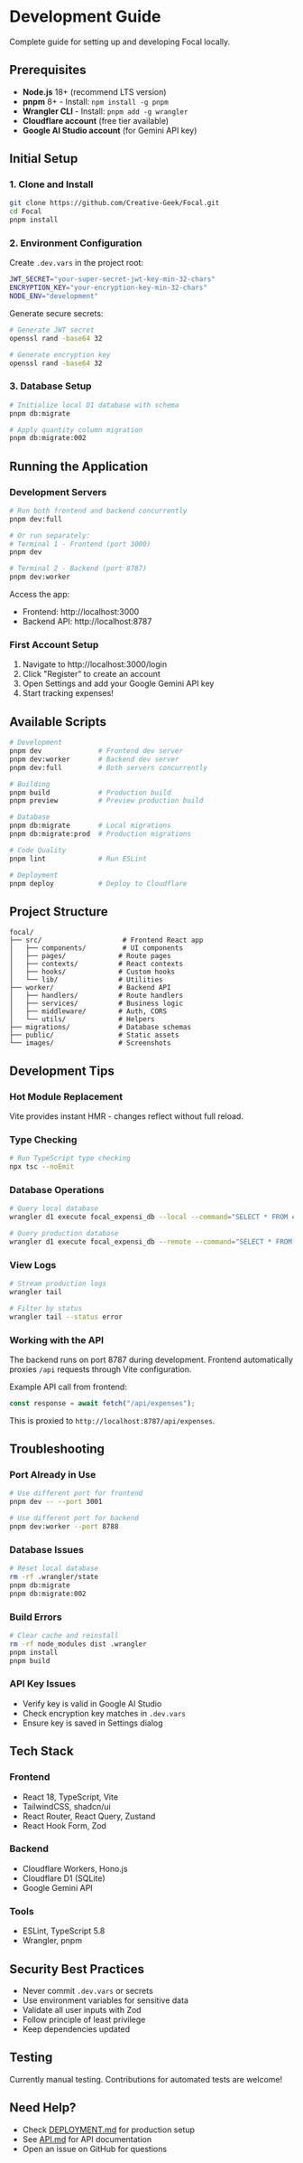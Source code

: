 # Development Guide

Complete guide for setting up and developing Focal locally.

## Prerequisites

- **Node.js** 18+ (recommend LTS version)
- **pnpm** 8+ - Install: `npm install -g pnpm`
- **Wrangler CLI** - Install: `pnpm add -g wrangler`
- **Cloudflare account** (free tier available)
- **Google AI Studio account** (for Gemini API key)

## Initial Setup

### 1. Clone and Install

```bash
git clone https://github.com/Creative-Geek/Focal.git
cd Focal
pnpm install
```

### 2. Environment Configuration

Create `.dev.vars` in the project root:

```bash
JWT_SECRET="your-super-secret-jwt-key-min-32-chars"
ENCRYPTION_KEY="your-encryption-key-min-32-chars"
NODE_ENV="development"
```

Generate secure secrets:

```bash
# Generate JWT secret
openssl rand -base64 32

# Generate encryption key
openssl rand -base64 32
```

### 3. Database Setup

```bash
# Initialize local D1 database with schema
pnpm db:migrate

# Apply quantity column migration
pnpm db:migrate:002
```

## Running the Application

### Development Servers

```bash
# Run both frontend and backend concurrently
pnpm dev:full

# Or run separately:
# Terminal 1 - Frontend (port 3000)
pnpm dev

# Terminal 2 - Backend (port 8787)
pnpm dev:worker
```

Access the app:

- Frontend: http://localhost:3000
- Backend API: http://localhost:8787

### First Account Setup

1. Navigate to http://localhost:3000/login
2. Click "Register" to create an account
3. Open Settings and add your Google Gemini API key
4. Start tracking expenses!

## Available Scripts

```bash
# Development
pnpm dev              # Frontend dev server
pnpm dev:worker       # Backend dev server
pnpm dev:full         # Both servers concurrently

# Building
pnpm build            # Production build
pnpm preview          # Preview production build

# Database
pnpm db:migrate       # Local migrations
pnpm db:migrate:prod  # Production migrations

# Code Quality
pnpm lint             # Run ESLint

# Deployment
pnpm deploy           # Deploy to Cloudflare
```

## Project Structure

```
focal/
├── src/                    # Frontend React app
│   ├── components/         # UI components
│   ├── pages/             # Route pages
│   ├── contexts/          # React contexts
│   ├── hooks/             # Custom hooks
│   └── lib/               # Utilities
├── worker/                # Backend API
│   ├── handlers/          # Route handlers
│   ├── services/          # Business logic
│   ├── middleware/        # Auth, CORS
│   └── utils/             # Helpers
├── migrations/            # Database schemas
├── public/                # Static assets
└── images/                # Screenshots
```

## Development Tips

### Hot Module Replacement

Vite provides instant HMR - changes reflect without full reload.

### Type Checking

```bash
# Run TypeScript type checking
npx tsc --noEmit
```

### Database Operations

```bash
# Query local database
wrangler d1 execute focal_expensi_db --local --command="SELECT * FROM expenses"

# Query production database
wrangler d1 execute focal_expensi_db --remote --command="SELECT * FROM users"
```

### View Logs

```bash
# Stream production logs
wrangler tail

# Filter by status
wrangler tail --status error
```

### Working with the API

The backend runs on port 8787 during development. Frontend automatically proxies `/api` requests through Vite configuration.

Example API call from frontend:

```typescript
const response = await fetch("/api/expenses");
```

This is proxied to `http://localhost:8787/api/expenses`.

## Troubleshooting

### Port Already in Use

```bash
# Use different port for frontend
pnpm dev -- --port 3001

# Use different port for backend
pnpm dev:worker --port 8788
```

### Database Issues

```bash
# Reset local database
rm -rf .wrangler/state
pnpm db:migrate
pnpm db:migrate:002
```

### Build Errors

```bash
# Clear cache and reinstall
rm -rf node_modules dist .wrangler
pnpm install
pnpm build
```

### API Key Issues

- Verify key is valid in Google AI Studio
- Check encryption key matches in `.dev.vars`
- Ensure key is saved in Settings dialog

## Tech Stack

### Frontend

- React 18, TypeScript, Vite
- TailwindCSS, shadcn/ui
- React Router, React Query, Zustand
- React Hook Form, Zod

### Backend

- Cloudflare Workers, Hono.js
- Cloudflare D1 (SQLite)
- Google Gemini API

### Tools

- ESLint, TypeScript 5.8
- Wrangler, pnpm

## Security Best Practices

- Never commit `.dev.vars` or secrets
- Use environment variables for sensitive data
- Validate all user inputs with Zod
- Follow principle of least privilege
- Keep dependencies updated

## Testing

Currently manual testing. Contributions for automated tests are welcome!

## Need Help?

- Check [DEPLOYMENT.md](DEPLOYMENT.md) for production setup
- See [API.md](API.md) for API documentation
- Open an issue on GitHub for questions
